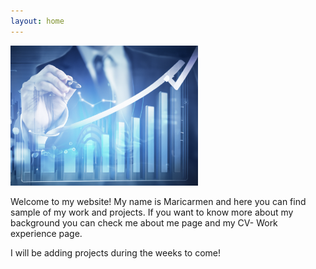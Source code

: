 ```yaml
---
layout: home
---
```

<img src="/images/mainimage.png" width="300">


Welcome to my website! My name is Maricarmen and here you can find sample of my work and projects.
If you want to know more about my background you can check me about me page and my CV- Work experience page.

I will be adding projects during the weeks to come!
